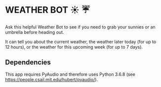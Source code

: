 # WEATHER BOT :sunny: :umbrella:

Ask this helpful Weather Bot to see if you need to grab your sunnies or an 
umbrella before heading out.

It can tell you about the current weather, the weather later today (for up to 
12 hours), or the weather for this upcoming week (for up to 7 days).

## Dependencies

This app requires PyAudio and therefore uses Python 3.6.8 
(see https://people.csail.mit.edu/hubert/pyaudio/).
